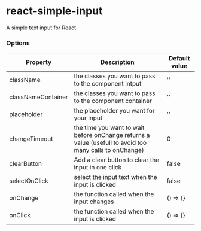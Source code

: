 # react-simple-input
A simple text input for React

### Options

| Property           | Description                                                                                             | Default value |
|--------------------|---------------------------------------------------------------------------------------------------------|---------------|
| className          | the classes you want to pass to the component intput                                                    | ''            |
| classNameContainer | the classes you want to pass to the component container                                                 | ''            |
| placeholder        | the placeholder you want for your input                                                                 | ''            |
| changeTimeout      | the time you want to wait before onChange returns a value (usefull to avoid too many calls to onChange) | 0             |
| clearButton        | Add a clear button to clear the input in one click                                                      | false         |
| selectOnClick      | select the input text when the input is clicked                                                         | false         |
| onChange           | the function called when the input changes                                                              | () => {}      |
| onClick            | the function called when the input is clicked                                                           | () => {}      |
